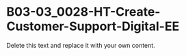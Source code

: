 

# B03-03_0028-HT-Create-Customer-Support-Digital-EE

Delete this text and replace it with your own content.
